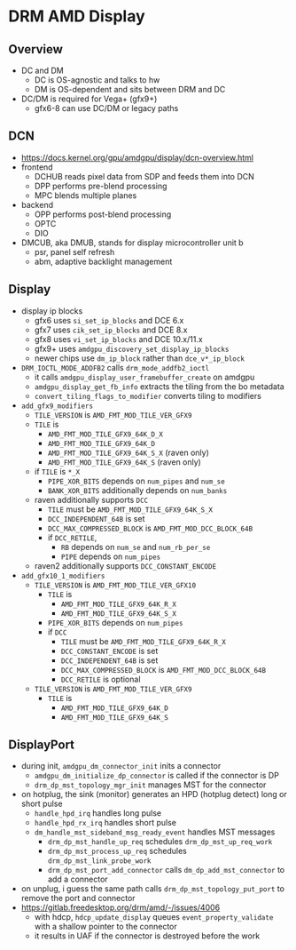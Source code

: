 DRM AMD Display
===============

## Overview

- DC and DM
  - DC is OS-agnostic and talks to hw
  - DM is OS-dependent and sits between DRM and DC
- DC/DM is required for Vega+ (gfx9+)
  - gfx6-8 can use DC/DM or legacy paths

## DCN

- <https://docs.kernel.org/gpu/amdgpu/display/dcn-overview.html>
- frontend
  - DCHUB reads pixel data from SDP and feeds them into DCN
  - DPP performs pre-blend processing
  - MPC blends multiple planes
- backend
  - OPP performs post-blend processing
  - OPTC
  - DIO
- DMCUB, aka DMUB, stands for display microcontroller unit b
  - psr, panel self refresh
  - abm, adaptive backlight management

## Display

- display ip blocks
  - gfx6 uses `si_set_ip_blocks` and DCE 6.x
  - gfx7 uses `cik_set_ip_blocks` and DCE 8.x
  - gfx8 uses `vi_set_ip_blocks` and DCE 10.x/11.x
  - gfx9+ uses `amdgpu_discovery_set_display_ip_blocks`
  - newer chips use `dm_ip_block` rather than `dce_v*_ip_block`
- `DRM_IOCTL_MODE_ADDFB2` calls `drm_mode_addfb2_ioctl`
  - it calls `amdgpu_display_user_framebuffer_create` on amdgpu
  - `amdgpu_display_get_fb_info` extracts the tiling from the bo metadata
  - `convert_tiling_flags_to_modifier` converts tiling to modifiers
- `add_gfx9_modifiers`
  - `TILE_VERSION` is `AMD_FMT_MOD_TILE_VER_GFX9`
  - `TILE` is 
    - `AMD_FMT_MOD_TILE_GFX9_64K_D_X`
    - `AMD_FMT_MOD_TILE_GFX9_64K_D`
    - `AMD_FMT_MOD_TILE_GFX9_64K_S_X` (raven only)
    - `AMD_FMT_MOD_TILE_GFX9_64K_S` (raven only)
  - if `TILE` is `*_X`
    - `PIPE_XOR_BITS` depends on `num_pipes` and `num_se`
    - `BANK_XOR_BITS` additionally depends on `num_banks`
  - raven additionally supports `DCC`
    - `TILE` must be `AMD_FMT_MOD_TILE_GFX9_64K_S_X`
    - `DCC_INDEPENDENT_64B` is set
    - `DCC_MAX_COMPRESSED_BLOCK` is `AMD_FMT_MOD_DCC_BLOCK_64B`
    - if `DCC_RETILE`,
      - `RB` depends on `num_se` and `num_rb_per_se`
      - `PIPE` depends on `num_pipes`
  - raven2 additionally supports `DCC_CONSTANT_ENCODE`
- `add_gfx10_1_modifiers`
  - `TILE_VERSION` is `AMD_FMT_MOD_TILE_VER_GFX10`
    - `TILE` is
      - `AMD_FMT_MOD_TILE_GFX9_64K_R_X`
      - `AMD_FMT_MOD_TILE_GFX9_64K_S_X`
    - `PIPE_XOR_BITS` depends on `num_pipes`
    - if `DCC`
      - `TILE` must be `AMD_FMT_MOD_TILE_GFX9_64K_R_X`
      - `DCC_CONSTANT_ENCODE` is set
      - `DCC_INDEPENDENT_64B` is set
      - `DCC_MAX_COMPRESSED_BLOCK` is `AMD_FMT_MOD_DCC_BLOCK_64B`
      - `DCC_RETILE` is optional
  - `TILE_VERSION` is `AMD_FMT_MOD_TILE_VER_GFX9`
    - `TILE` is
      - `AMD_FMT_MOD_TILE_GFX9_64K_D`
      - `AMD_FMT_MOD_TILE_GFX9_64K_S`

## DisplayPort

- during init, `amdgpu_dm_connector_init` inits a connector
  - `amdgpu_dm_initialize_dp_connector` is called if the connector is DP
  - `drm_dp_mst_topology_mgr_init` manages MST for the connector
- on hotplug, the sink (monitor) generates an HPD (hotplug detect) long or
  short pulse
  - `handle_hpd_irq` handles long pulse
  - `handle_hpd_rx_irq` handles short pulse
  - `dm_handle_mst_sideband_msg_ready_event` handles MST messages
    - `drm_dp_mst_handle_up_req` schedules `drm_dp_mst_up_req_work`
    - `drm_dp_mst_process_up_req` schedules `drm_dp_mst_link_probe_work`
    - `drm_dp_mst_port_add_connector` calls `dm_dp_add_mst_connector` to add a
      connector
- on unplug, i guess the same path calls `drm_dp_mst_topology_put_port` to
  remove the port and connector
- <https://gitlab.freedesktop.org/drm/amd/-/issues/4006>
  - with hdcp, `hdcp_update_display` queues `event_property_validate` with a
    shallow pointer to the connector
  - it results in UAF if the connector is destroyed before the work
